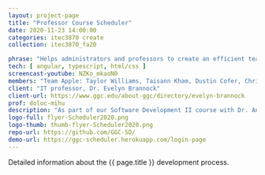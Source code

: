 ```yaml
---
layout: project-page
title: "Professor Course Scheduler"
date: 2020-11-23 14:00:00
categories: itec3870 create
collection: itec3870_fa20

phrase: "Helps administrators and professors to create an efficient teaching schedule"
tech: [ angular, typescript, html/css ]
screencast-youtube: NZKo_mkaoN0
members: "Team Apple: Taylor Williams, Taisann Kham, Dustin Cofer, Christopher Jones"
client: "IT professor, Dr. Evelyn Brannock"
client-url: https://www.ggc.edu/about-ggc/directory/evelyn-brannock
prof: doloc-mihu
description: "As part of our Software Development II course with Dr. Anca Doloc Mihu, we have been working on a Professor Course Scheduler. In the scheduler, professors can set preferences on classes that are setup by administrators. The website application attempts to provide an intuitive interface for professors to resolve course conflicts, set preferences on courses, and set available hours. For administrators, the interface should allow them to easily see conflicted courses, courses with no teaching professor, and download/upload this data into an excel spreadsheet for easy conversion."
logo-full: flyer-Scheduler2020.png
logo-thumb: thumb-flyer-Scheduler2020.png
repo-url: https://github.com/GGC-SD/
demo-url: https://ggc-scheduler.herokuapp.com/login-page
---
```


Detailed information about the {{ page.title }} development process.

<!-- lightgallery -->
<script src="https://code.jquery.com/jquery-2.2.4.min.js"></script>
<script src="https://cdn.jsdelivr.net/lightgallery/1.3.7/js/lightgallery.min.js"></script>
<script src="https://cdn.jsdelivr.net/g/lg-zoom"></script>

<script type="text/javascript">
    $(document).ready(function() {
    $("body").lightGallery({
    zoom: true,
    selector: 'a#lightgallery',
    selectWithin: 'body'
    });
    });
</script>

[ggc]: http://www.ggc.edu
[gunay-ggc]: http://www.ggc.edu/about-ggc/directory/cengiz-gunay
[doloc-ggc]: http://www.ggc.edu/about-ggc/directory/anca-doloc-mihu
